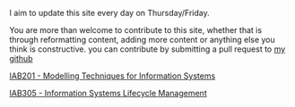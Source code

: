 I aim to update this site every day on Thursday/Friday.

You are more than welcome to contribute to this site, whether that is through reformatting content, adding more content or anything else you think is constructive. you can contribute by submitting a pull request to [my github](https://github.com/shambp/QUT-IT-Study-Guide)

[IAB201 - Modelling Techniques for Information Systems](https://shambp.github.io/QUT-IT-Study-Guide/IAB201/IAB201_Tutorials)

[IAB305 - Information Systems Lifecycle Management](https://shambp.github.io/QUT-IT-Study-Guide/IAB305/IAB305_Tutorials)
